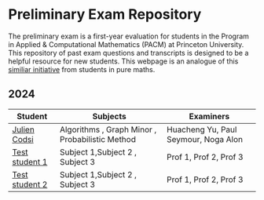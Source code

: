 # Preliminary Exam Repository

The preliminary exam is a first-year evaluation for students in the Program in Applied & Computational Mathematics (PACM) at Princeton University. This repository of past exam questions and transcripts is designed to be a helpful resource for new students. This webpage is an analogue of this [similiar initiative](https://web.math.princeton.edu/generals/) from students in pure maths.

## 2024

| Student | Subjects | Examiners |
| -------- | ------- | ------------------ |
| [Julien Codsi](students/Julien_Codsi.md)  | Algorithms , Graph Minor , Probabilistic Method  | Huacheng Yu, Paul Seymour, Noga Alon |
| [Test student 1](students/test.pdf)  | Subject 1,Subject 2 , Subject 3  |Prof 1, Prof 2, Prof 3 |
| [Test student 2](students/testmd.md)  | Subject 1,Subject 2 , Subject 3  |Prof 1, Prof 2, Prof 3 |
